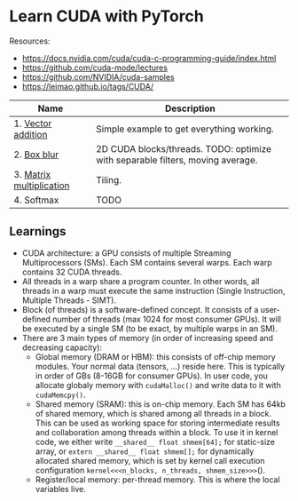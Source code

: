 # Learn CUDA with PyTorch

Resources:

- https://docs.nvidia.com/cuda/cuda-c-programming-guide/index.html
- https://github.com/cuda-mode/lectures
- https://github.com/NVIDIA/cuda-samples
- https://leimao.github.io/tags/CUDA/

Name | Description
-----|-------------
1\. [Vector addition](1_vector_addition/) | Simple example to get everything working.
2\. [Box blur](2_box_blur/) | 2D CUDA blocks/threads. TODO: optimize with separable filters, moving average.
3\. [Matrix multiplication](3_matmul/) | Tiling.
4\. Softmax | TODO

## Learnings

- CUDA architecture: a GPU consists of multiple Streaming Multiprocessors (SMs). Each SM contains several warps. Each warp contains 32 CUDA threads.
- All threads in a warp share a program counter. In other words, all threads in a warp must execute the same instruction (Single Instruction, Multiple Threads - SIMT).
- Block (of threads) is a software-defined concept. It consists of a user-defined number of threads (max 1024 for most consumer GPUs). It will be executed by a single SM (to be exact, by multiple warps in an SM).
- There are 3 main types of memory (in order of increasing speed and decreasing capacity):
    - Global memory (DRAM or HBM): this consists of off-chip memory modules. Your normal data (tensors, ...) reside here. This is typically in order of GBs (8-16GB for consumer GPUs). In user code, you allocate globaly memory with `cudaMalloc()` and write data to it with `cudaMemcpy()`.
    - Shared memory (SRAM): this is on-chip memory. Each SM has 64kb of shared memory, which is shared among all threads in a block. This can be used as working space for storing intermediate results and collaboration among threads within a block. To use it in kernel code, we either write `__shared__ float shmem[64];` for static-size array, or `extern __shared__ float shmem[];` for dynamically allocated shared memory, which is set by kernel call execution configuration `kernel<<<n_blocks, n_threads, shmem_size>>>`().
    - Register/local memory: per-thread memory. This is where the local variables live.

